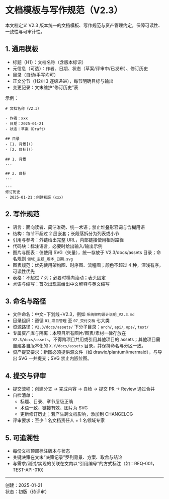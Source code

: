 # 文档模板与写作规范（V2.3）

本文档定义 V2.3 版本统一的文档模板、写作规范与资产管理约定，保障可读性、一致性与可审计性。

## 1. 通用模板

- 标题（H1）：文档名称（含版本标识）
- 元信息（可选）：作者、日期、状态（草案/评审中/已发布）、修订历史
- 目录（自动/手写均可）
- 正文分节（H2/H3 逐级递进），每节明确目标与输出
- 变更记录：文末维护“修订历史”表

示例：

```
# 文档名称（V2.3）

- 作者：xxx  
- 日期：2025-01-21  
- 状态：草案（Draft）

## 目录
- [1. 背景]()
- [2. 目标]()

## 1. 背景
...

## 2. 目标
...

---
修订历史
- 2025-01-21：创建初版（xxx）
```

## 2. 写作规范

- 语言：面向读者、简洁准确、统一术语；禁止堆叠形容词与含糊用语
- 结构：每节不超过 2 层嵌套；长段落拆分为列表或小节
- 引用与参考：外链给出完整 URL，内部链接使用相对路径
- 代码块：标注语言，必要时给出输入/输出示例
- 图片与图表：仅使用 SVG（矢量），统一存放于 V2.3/docs/assets 目录；命名规则 `领域_主题_版本_日期.svg`
- 图表规范：优先使用架构图、时序图、流程图；颜色不超过 4 种，深浅有序，可读性优先
- 表格：不超过 7 列；必要时横向滚动；表头固定
- 术语与缩写：首次出现需给出中文解释与英文缩写

## 3. 命名与路径

- 文件命名：中文+下划线+V2.3，例如 `系统架构设计说明_V2.3.md`
- 目录组织：遵循 `01_项目管理` 至 `07_交付文档` 七大类
- 资源路径：`V2.3/docs/assets/` 下分子目录：`arch/`, `api/`, `ops/`, `test/`
- 专属资产库与隔离：本项目所有图片/图表/素材一律存放在 `V2.3/docs/assets`，不得跨项目共用或引用其他项目的 assets；其他项目需自建各自版本化的 `X.Y/docs/assets` 目录，并保持命名与分区一致。
- 资产提交要求：新图必须提供源文件（如 drawio/plantuml/mermaid），与导出 SVG 一并提交；SVG 禁止内嵌位图。

## 4. 提交与评审

- 提交流程：创建分支 -> 完成内容 -> 自检 -> 提交 PR -> Review 通过合并
- 自检清单：
  - 标题、目录、章节层级正确
  - 术语一致、链接有效、图片为 SVG
  - 更新修订历史；若产生跨文档影响，添加到 CHANGELOG
- 评审要求：至少 1 名文档责任人 + 1 名领域专家

## 5. 可追溯性

- 每份文档顶部标注版本与状态
- 关键决策在文末“决策记录”罗列背景、方案、取舍与结论
- 与需求/测试/实现的关联在文内以“引用编号”的方式标注（如：REQ-001，TEST-API-010）

---
创建：2025-01-21  
状态：初版（待评审）